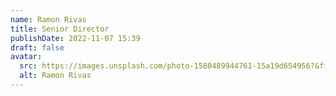 ```yaml
---
name: Ramon Rivas
title: Senior Director
publishDate: 2022-11-07 15:39
draft: false
avatar:
  src: https://images.unsplash.com/photo-1580489944761-15a19d654956?&fit=crop&w=280
  alt: Ramon Rivas
---
```

